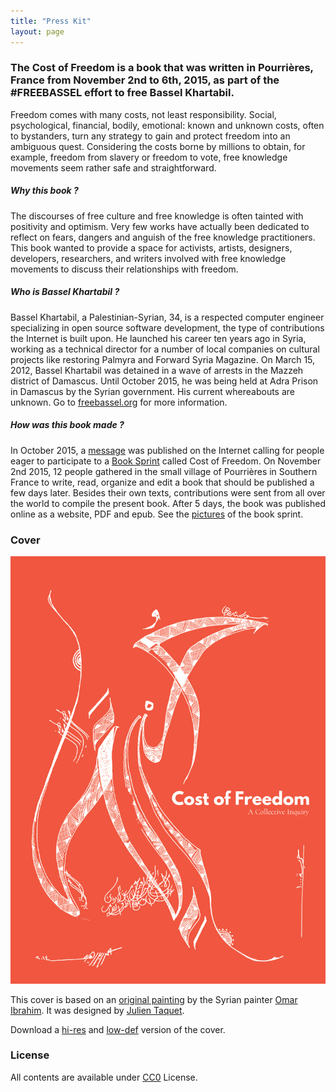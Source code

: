 ```yaml
---
title: "Press Kit"
layout: page
---
```


### The Cost of Freedom is a book that was written in Pourrières, France from November 2nd to 6th, 2015, as part of the #FREEBASSEL effort to free Bassel Khartabil.

Freedom comes with many costs, not least responsibility. Social, psychological, financial, bodily, emotional: known and unknown costs, often to bystanders, turn any strategy to gain and protect freedom into an ambiguous quest. Considering the costs borne by millions to obtain, for example, freedom from slavery or freedom to vote, free knowledge movements seem rather safe and straightforward.

##### Why this book ?

The discourses of free culture and free knowledge is often tainted with positivity and optimism. Very few works have actually been dedicated to reflect on fears, dangers and anguish of the free knowledge practitioners. This book wanted to provide a space for activists, artists, designers, developers, researchers, and writers involved with free knowledge movements to discuss their relationships with freedom.

##### Who is Bassel Khartabil ?

Bassel Khartabil, a Palestinian-Syrian, 34, is a respected computer engineer specializing in open source software development, the type of contributions the Internet is built upon. He launched his career ten years ago in Syria, working as a technical director for a number of local companies on cultural projects like restoring Palmyra and Forward Syria Magazine. On March 15, 2012, Bassel Khartabil was detained in a wave of arrests in the Mazzeh district of Damascus. Until October 2015, he was being held at Adra Prison in Damascus by the Syrian government. His current whereabouts are unknown. Go to [freebassel.org](http://freebassel.org/) for more information.

##### How was this book made ?

In October 2015, a [message](/cfp) was published on the Internet calling for people eager to participate to a [Book Sprint](http://www.booksprints.net/) called Cost of Freedom. On November 2nd 2015, 12 people gathered in the small village of Pourrières in Southern France to write, read, organize and edit a book that should be published a few days later. Besides their own texts, contributions were sent from all over the world to compile the present book. After 5 days, the book was published online as a website, PDF and epub. See the [pictures](https://commons.wikimedia.org/wiki/Category:Cost_of_Freedom) of the book sprint.


### Cover

![CostOfFreedom_WEB_cover](covers/CostOfFreedom_WEB_cover.jpg)

This cover is based on an [original painting](http://blueroseman1978.tumblr.com/post/129377259142/omar-ibrahim-mixed-media-on-cardboard-paris) by the Syrian painter [Omar Ibrahim](http://plasticartistomaribrahim.weebly.com/index.html). It was designed by [Julien Taquet](https://twitter.com/John_Tax).

Download a [hi-res](covers/CostOfFreedom_Hi-RES_cover.jpg) and [low-def](covers/CostOfFreedom_WEB_cover.jpg) version of the cover.



### License

All contents are available under [CC0](https://creativecommons.org/publicdomain/zero/1.0/) License.
